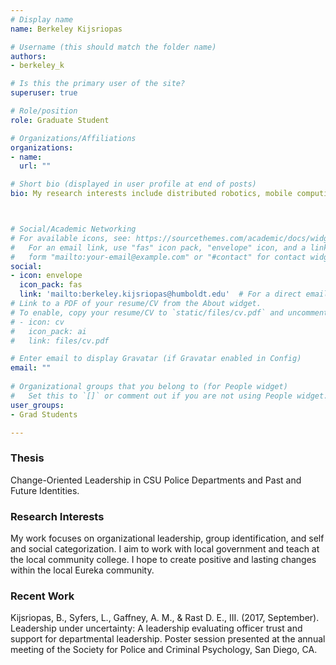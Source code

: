 ```yaml
---
# Display name
name: Berkeley Kijsriopas 

# Username (this should match the folder name)
authors:
- berkeley_k

# Is this the primary user of the site?
superuser: true

# Role/position
role: Graduate Student

# Organizations/Affiliations
organizations:
- name:
  url: ""

# Short bio (displayed in user profile at end of posts)
bio: My research interests include distributed robotics, mobile computing and programmable matter.



# Social/Academic Networking
# For available icons, see: https://sourcethemes.com/academic/docs/widgets/#icons
#   For an email link, use "fas" icon pack, "envelope" icon, and a link in the
#   form "mailto:your-email@example.com" or "#contact" for contact widget.
social:
- icon: envelope
  icon_pack: fas
  link: 'mailto:berkeley.kijsriopas@humboldt.edu'  # For a direct email link, use "mailto:test@example.org".
# Link to a PDF of your resume/CV from the About widget.
# To enable, copy your resume/CV to `static/files/cv.pdf` and uncomment the lines below.  
# - icon: cv
#   icon_pack: ai
#   link: files/cv.pdf

# Enter email to display Gravatar (if Gravatar enabled in Config)
email: ""
  
# Organizational groups that you belong to (for People widget)
#   Set this to `[]` or comment out if you are not using People widget.  
user_groups:
- Grad Students

---
```


<h3>Thesis</h3>
Change-Oriented Leadership in CSU Police Departments and Past and Future Identities.

<h3>Research Interests</h3>
My work focuses on organizational leadership, group identification, and self and social categorization. I aim to work with local government and teach at the local community college. I hope to create positive and lasting changes within the local Eureka community.

<h3>Recent Work</h3>
Kijsriopas, B., Syfers, L., Gaffney, A. M., & Rast D. E., III. (2017, September). Leadership under uncertainty: A leadership evaluating officer trust and support for departmental leadership. Poster session presented at the annual meeting of the Society for Police and Criminal Psychology, San Diego, CA.
